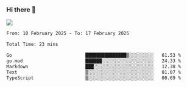 ### Hi there 👋️

![](https://komarev.com/ghpvc/?username=Loner1024)

<!--START_SECTION:waka-->

```txt
From: 10 February 2025 - To: 17 February 2025

Total Time: 23 mins

Go                           ███████████████▒░░░░░░░░░   61.53 %
go.mod                       ██████░░░░░░░░░░░░░░░░░░░   24.33 %
Markdown                     ███░░░░░░░░░░░░░░░░░░░░░░   12.38 %
Text                         ▒░░░░░░░░░░░░░░░░░░░░░░░░   01.07 %
TypeScript                   ▒░░░░░░░░░░░░░░░░░░░░░░░░   00.69 %
```

<!--END_SECTION:waka-->



